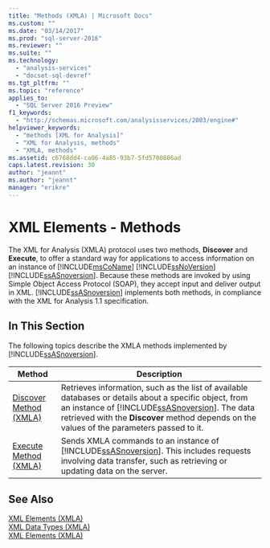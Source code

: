 ```yaml
---
title: "Methods (XMLA) | Microsoft Docs"
ms.custom: ""
ms.date: "03/14/2017"
ms.prod: "sql-server-2016"
ms.reviewer: ""
ms.suite: ""
ms.technology: 
  - "analysis-services"
  - "docset-sql-devref"
ms.tgt_pltfrm: ""
ms.topic: "reference"
applies_to: 
  - "SQL Server 2016 Preview"
f1_keywords: 
  - "http://schemas.microsoft.com/analysisservices/2003/engine#"
helpviewer_keywords: 
  - "methods [XML for Analysis]"
  - "XML for Analysis, methods"
  - "XMLA, methods"
ms.assetid: c6768dd4-ca06-4a85-93b7-5fd5700886ad
caps.latest.revision: 30
author: "jeannt"
ms.author: "jeannt"
manager: "erikre"
---
```

# XML Elements - Methods
  The XML for Analysis (XMLA) protocol uses two methods, **Discover** and **Execute**, to offer a standard way for applications to access information on an instance of [!INCLUDE[msCoName](../../includes/msconame-md.md)] [!INCLUDE[ssNoVersion](../../includes/ssnoversion-md.md)] [!INCLUDE[ssASnoversion](../../includes/ssasnoversion-md.md)]. Because these methods are invoked by using Simple Object Access Protocol (SOAP), they accept input and deliver output in XML. [!INCLUDE[ssASnoversion](../../includes/ssasnoversion-md.md)] implements both methods, in compliance with the XML for Analysis 1.1 specification.  
  
## In This Section  
 The following topics describe the XMLA methods implemented by [!INCLUDE[ssASnoversion](../../includes/ssasnoversion-md.md)].  
  
|Method|Description|  
|------------|-----------------|  
|[Discover Method &#40;XMLA&#41;](../../analysis-services/xmla/xml-elements-methods-discover.md)|Retrieves information, such as the list of available databases or details about a specific object, from an instance of [!INCLUDE[ssASnoversion](../../includes/ssasnoversion-md.md)]. The data retrieved with the **Discover** method depends on the values of the parameters passed to it.|  
|[Execute Method &#40;XMLA&#41;](../../analysis-services/xmla/xml-elements-methods-execute.md)|Sends XMLA commands to an instance of [!INCLUDE[ssASnoversion](../../includes/ssasnoversion-md.md)]. This includes requests involving data transfer, such as retrieving or updating data on the server.|  
  
## See Also  
 [XML Elements &#40;XMLA&#41;](http://msdn.microsoft.com/library/40ab2360-efb6-4ba6-bf23-e84964e51008)   
 [XML Data Types &#40;XMLA&#41;](../../analysis-services/xmla/xml-data-types/xml-data-types-xmla.md)   
 [XML Elements &#40;XMLA&#41;](http://msdn.microsoft.com/library/40ab2360-efb6-4ba6-bf23-e84964e51008)  
  
  